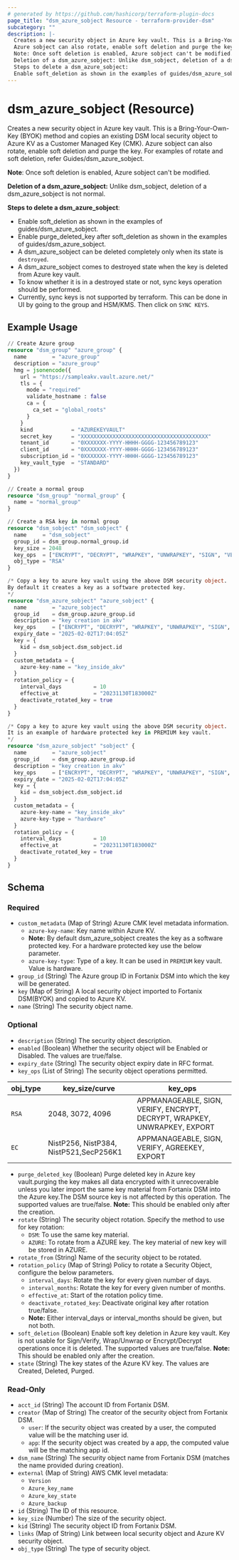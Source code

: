 ```yaml
---
# generated by https://github.com/hashicorp/terraform-plugin-docs
page_title: "dsm_azure_sobject Resource - terraform-provider-dsm"
subcategory: ""
description: |-
  Creates a new security object in Azure key vault. This is a Bring-Your-Own-Key (BYOK) method and copies an existing DSM local security object to Azure KV as a Customer Managed Key (CMK).
  Azure sobject can also rotate, enable soft deletion and purge the key. For examples of rotate and soft deletion, refer Guides/dsm_azure_sobject.
  Note: Once soft deletion is enabled, Azure sobject can't be modified.
  Deletion of a dsm_azure_sobject: Unlike dsm_sobject, deletion of a dsm_azure_sobject is not normal.
  Steps to delete a dsm_azure_sobject:
  Enable soft_deletion as shown in the examples of guides/dsm_azure_sobject.Enable purge_deleted_key after soft_deletion as shown in the examples of guides/dsm_azure_sobject.A dsm_azure_sobject can be deleted completely only when its state is destroyed.A dsm_azure_sobject comes to destroyed state when the key is deleted from Azure key vault.To know whether it is in a destroyed state or not, sync keys operation should be performed.Currently, sync keys is not supported by terraform. This can be done in UI by going to the group and HSM/KMS. Then click on SYNC KEYS.
---
```


# dsm_azure_sobject (Resource)

Creates a new security object in Azure key vault. This is a Bring-Your-Own-Key (BYOK) method and copies an existing DSM local security object to Azure KV as a Customer Managed Key (CMK).
Azure sobject can also rotate, enable soft deletion and purge the key. For examples of rotate and soft deletion, refer Guides/dsm_azure_sobject.

**Note**: Once soft deletion is enabled, Azure sobject can't be modified.

**Deletion of a dsm_azure_sobject:** Unlike dsm_sobject, deletion of a dsm_azure_sobject is not normal.

**Steps to delete a dsm_azure_sobject**:

   * Enable soft_deletion as shown in the examples of guides/dsm_azure_sobject.
   * Enable purge_deleted_key after soft_deletion as shown in the examples of guides/dsm_azure_sobject.
   * A dsm_azure_sobject can be deleted completely only when its state is `destroyed`.
   * A dsm_azure_sobject comes to destroyed state when the key is deleted from Azure key vault.
   * To know whether it is in a destroyed state or not, sync keys operation should be performed.
   * Currently, sync keys is not supported by terraform. This can be done in UI by going to the group and HSM/KMS. Then click on `SYNC KEYS`.

## Example Usage

```terraform
// Create Azure group
resource "dsm_group" "azure_group" {
  name        = "azure_group"
  description = "azure_group"
  hmg = jsonencode({
    url = "https://sampleakv.vault.azure.net/"
    tls = {
      mode = "required"
      validate_hostname : false
      ca = {
        ca_set = "global_roots"
      }
    }
    kind            = "AZUREKEYVAULT"
    secret_key      = "XXXXXXXXXXXXXXXXXXXXXXXXXXXXXXXXXXXXXXXX"
    tenant_id       = "0XXXXXXX-YYYY-HHHH-GGGG-123456789123"
    client_id       = "0XXXXXXX-YYYY-HHHH-GGGG-123456789123"
    subscription_id = "0XXXXXXX-YYYY-HHHH-GGGG-123456789123"
    key_vault_type  = "STANDARD"
  })
}

// Create a normal group
resource "dsm_group" "normal_group" {
  name = "normal_group"
}

// Create a RSA key in normal group
resource "dsm_sobject" "dsm_sobject" {
  name     = "dsm_sobject"
  group_id = dsm_group.normal_group.id
  key_size = 2048
  key_ops  = ["ENCRYPT", "DECRYPT", "WRAPKEY", "UNWRAPKEY", "SIGN", "VERIFY", "EXPORT", "APPMANAGEABLE"]
  obj_type = "RSA"
}

/* Copy a key to azure key vault using the above DSM security object.
By default it creates a key as a software protected key.
*/
resource "dsm_azure_sobject" "azure_sobject" {
  name        = "azure_sobject"
  group_id    = dsm_group.azure_group.id
  description = "key creation in akv"
  key_ops     = ["ENCRYPT", "DECRYPT", "WRAPKEY", "UNWRAPKEY", "SIGN", "VERIFY", "EXPORT", "APPMANAGEABLE"]
  expiry_date = "2025-02-02T17:04:05Z"
  key = {
    kid = dsm_sobject.dsm_sobject.id
  }
  custom_metadata = {
    azure-key-name = "key_inside_akv"
  }
  rotation_policy = {
    interval_days          = 10
    effective_at           = "20231130T183000Z"
    deactivate_rotated_key = true
  }
}

/* Copy a key to azure key vault using the above DSM security object.
It is an example of hardware protected key in PREMIUM key vault.
*/
resource "dsm_azure_sobject" "sobject" {
  name        = "azure_sobject"
  group_id    = dsm_group.azure_group.id
  description = "key creation in akv"
  key_ops     = ["ENCRYPT", "DECRYPT", "WRAPKEY", "UNWRAPKEY", "SIGN", "VERIFY", "EXPORT", "APPMANAGEABLE"]
  expiry_date = "2025-02-02T17:04:05Z"
  key = {
    kid = dsm_sobject.dsm_sobject.id
  }
  custom_metadata = {
    azure-key-name = "key_inside_akv"
    azure-key-type = "hardware"
  }
  rotation_policy = {
    interval_days          = 10
    effective_at           = "20231130T183000Z"
    deactivate_rotated_key = true
  }
}
```

<!-- schema generated by tfplugindocs -->
## Schema

### Required

- `custom_metadata` (Map of String) Azure CMK level metadata information.
   * `azure-key-name`: Key name within Azure KV.
   * **Note:** By default dsm_azure_sobject creates the key as a software protected key. For a hardware protected key use the below parameter.
   * `azure-key-type`: Type of a key. It can be used in `PREMIUM` key vault. Value is hardware.
- `group_id` (String) The Azure group ID in Fortanix DSM into which the key will be generated.
- `key` (Map of String) A local security object imported to Fortanix DSM(BYOK) and copied to Azure KV.
- `name` (String) The security object name.

### Optional

- `description` (String) The security object description.
- `enabled` (Boolean) Whether the security object will be Enabled or Disabled. The values are true/false.
- `expiry_date` (String) The security object expiry date in RFC format.
- `key_ops` (List of String) The security object operations permitted.

| obj_type | key_size/curve | key_ops |
| -------- | -------- |-------- |
| `RSA` | 2048, 3072, 4096 | APPMANAGEABLE, SIGN, VERIFY, ENCRYPT, DECRYPT, WRAPKEY, UNWRAPKEY, EXPORT |
| `EC` | NistP256, NistP384, NistP521,SecP256K1 | APPMANAGEABLE, SIGN, VERIFY, AGREEKEY, EXPORT
- `purge_deleted_key` (Boolean) Purge deleted key in Azure key vault.purging the key makes all data encrypted with it unrecoverable unless you later import the same key material from Fortanix DSM into the Azure key.The DSM source key is not affected by this operation. The supported values are true/false.
 **Note:**  This should be enabled only after the creation.
- `rotate` (String) The security object rotation. Specify the method to use for key rotation:
   * `DSM`: To use the same key material.
   * `AZURE`: To rotate from a AZURE key. The key material of new key will be stored in AZURE.
- `rotate_from` (String) Name of the security object to be rotated.
- `rotation_policy` (Map of String) Policy to rotate a Security Object, configure the below parameters.
   * `interval_days`: Rotate the key for every given number of days.
   * `interval_months`: Rotate the key for every given number of months.
   * `effective_at`: Start of the rotation policy time.
   * `deactivate_rotated_key`: Deactivate original key after rotation true/false.
   * **Note:** Either interval_days or interval_months should be given, but not both.
- `soft_deletion` (Boolean) Enable soft key deletion in Azure key vault. Key is not usable for Sign/Verify, Wrap/Unwrap or Encrypt/Decrypt operations once it is deleted. The supported values are true/false.
 **Note:**  This should be enabled only after the creation.
- `state` (String) The key states of the Azure KV key. The values are Created, Deleted, Purged.

### Read-Only

- `acct_id` (String) The account ID from Fortanix DSM.
- `creator` (Map of String) The creator of the security object from Fortanix DSM.
   * `user`: If the security object was created by a user, the computed value will be the matching user id.
   * `app`: If the security object was created by a app, the computed value will be the matching app id.
- `dsm_name` (String) The security object name from Fortanix DSM (matches the name provided during creation).
- `external` (Map of String) AWS CMK level metadata:
   * `Version`
   * `Azure_key_name`
   * `Azure_key_state`
   * `Azure_backup`
- `id` (String) The ID of this resource.
- `key_size` (Number) The size of the security object.
- `kid` (String) The security object ID from Fortanix DSM.
- `links` (Map of String) Link between local security object and Azure KV security object.
- `obj_type` (String) The type of security object.
